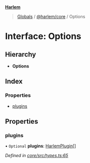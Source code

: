 **[Harlem](../README.md)**

> [Globals](../README.md) / [@harlem/core](../modules/_harlem_core.md) / Options

# Interface: Options

## Hierarchy

* **Options**

## Index

### Properties

* [plugins](_harlem_core.options.md#plugins)

## Properties

### plugins

• `Optional` **plugins**: [HarlemPlugin](_harlem_core.harlemplugin.md)[]

*Defined in [core/src/types.ts:65](https://github.com/andrewcourtice/harlem/blob/97733b5/core/src/types.ts#L65)*
